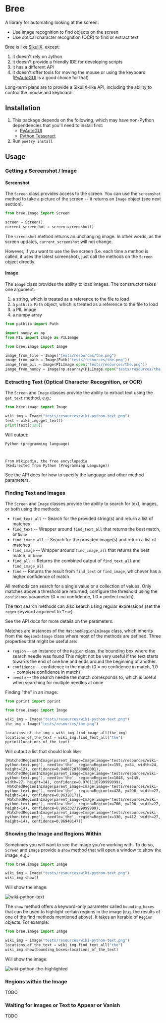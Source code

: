 # Bree

A library for automating looking at the screen:

* Use image recognition to find objects on the screen
* Use optical character recognition (OCR) to find or extract text

Bree is like [SikuliX](https://github.com/RaiMan/SikuliX1), except:

1. it doesn't rely on Jython
2. it doesn't provide a friendly IDE for developing scripts
3. it has a different API
4. it doesn't offer tools for moving the mouse or using the keyboard
   ([PyAutoGUI](https://pyautogui.readthedocs.io/en/latest/install.html) is a good choice for that)

Long-term plans are to provide a SikuliX-like API, including the ability to control the mouse and keyboard.

## Installation

1. This package depends on the following, which may have non-Python dependencies that you'll need to install first:
    - [PyAutoGUI](https://pyautogui.readthedocs.io/en/latest/install.html)
    - [Python Tesseract](https://github.com/madmaze/pytesseract#installation)
2. Run `poetry install`

## Usage

### Getting a Screenshot / Image

#### Screenshot

The `Screen` class provides access to the screen.
You can use the `screenshot` method to take a picture of the screen -- it returns an `Image` object (see next section).

```python
from bree.image import Screen

screen = Screen()
current_screenshot = screen.screenshot()
```

The `screenshot` method returns an unchanging image.
In other words, as the screen updates, `current_screenshot` will not change.

However, if you want to use the live screen (i.e. each time a method is called, it uses the latest screenshot), just
call the methods on the `Screen` object directly.

#### Image

The `Image` class provides the ability to load images.  The constructor takes one argument:
1. a string, which is treated as a reference to the file to load
2. a `pathlib.Path` object, which is treated as a reference to the file to load
3. a PIL image
4. a numpy array

```python
from pathlib import Path

import numpy as np
from PIL import Image as PILImage

from bree.image import Image

image_from_file = Image("tests/resources/the.png")
image_from_path = Image(Path("tests/resources/the.png"))
image_from_pil = Image(PILImage.open("tests/resources/the.png"))
iamge_from_numpy = Image(np.asarray(PILImage.open("tests/resources/the.png")))
```

### Extracting Text (Optical Character Recognition, or OCR)

The `Screen` and `Image` classes provide the ability to extract text using the `get_text` method, e.g.:

```python
from bree.image import Image

wiki_img = Image("tests/resources/wiki-python-text.png")
text = wiki_img.get_text()
print(text[:120])
```

Will output:
```
Python (programming language)



From Wikipedia, the free encyclopedia
(Redirected from Python (Programming Language))

```

See the API docs for how to specify the language and other method parameters.

### Finding Text and Images

The `Screen` and `Image` classes provide the ability to search for text, images, or both using the methods:

* `find_text_all` -- Search for the provided string(s) and return a list of matches
* `find_text` -- Wrapper around `find_text_all` that returns the best match, or `None`
* `find_image_all` -- Search for the provided image(s) and return a list of matches
* `find_image` -- Wrapper around `find_image_all` that returns the best match, or `None`
* `find_all` -- Returns the combined output of `find_text_all` and `find_image_all`
* `find` -- Returns the result from `find_text` or `find_image`, whichever has a higher confidence of match

All methods can search for a single value or a collection of values.
Only matches above a threshold are returned; configure the threshold using the `confidence` parameter (0 = no
confidence, 1.0 = perfect match).

The text search methods can also search using regular expressions (set the `regex` keyword argument to `True`).

See the API docs for more details on the parameters.

Matches are instances of the `MatchedRegionInImage` class, which inherits from the `RegionInImage` class where most of
the methods are defined.  Three properties that might be useful are:

* `region` -- an instance of the `Region` class, the bounding box where the search needle was found
  This might not be very useful if the text starts towards the end of one line and ends around the beginning of another.
* `confidence` -- confidence in the match (0 = no confidence in match, 1.0 = complete confidence in match)
* `needle` -- the search needle the match corresponds to, which is useful when searching for multiple needles at once

Finding "the" in an image:

```python
from pprint import pprint

from bree.image import Image

wiki_img = Image("tests/resources/wiki-python-text.png")
the_img = Image("tests/resources/the.png")

locations_of_the_img = wiki_img.find_image_all(the_img)
locations_of_the_text = wiki_img.find_text_all("the")
pprint(locations_of_the_text)
```

Will output a list that should look like:

```
[MatchedRegionInImage(parent_image=Image(image='tests/resources/wiki-python-text.png'), needle='the', region=Region(x=155, y=84, width=24, height=12), confidence=0.9488720700000001),
 MatchedRegionInImage(parent_image=Image(image='tests/resources/wiki-python-text.png'), needle='the', region=Region(x=1048, y=145, width=27, height=14), confidence=0.9701110799999999),
 MatchedRegionInImage(parent_image=Image(image='tests/resources/wiki-python-text.png'), needle='the', region=Region(x=428, y=296, width=27, height=14), confidence=0.96328171),
 MatchedRegionInImage(parent_image=Image(image='tests/resources/wiki-python-text.png'), needle='the', region=Region(x=706, y=296, width=27, height=14), confidence=0.9653327199999999),
 MatchedRegionInImage(parent_image=Image(image='tests/resources/wiki-python-text.png'), needle='the', region=Region(x=330, y=412, width=27, height=14), confidence=0.96940147)]
```

### Showing the Image and Regions Within

Sometimes you will want to see the image you're working with.
To do so, `Screen` and `Image` provide a `show` method that will open a window to show the image, e.g.:

```python
from bree.image import Image

wiki_img = Image("tests/resources/wiki-python-text.png")
wiki_img.show()
```

Will show the image:

![wiki-python-text](tests/resources/wiki-python-text.png)

The `show` method offers a keyword-only parameter called `bounding_boxes` that can be used to highlight certain regions
in the image (e.g. the results of one of the find methods mentioned above).  It takes an iterable of `Region` objects.
For example:

```python
from bree.image import Image

wiki_img = Image("tests/resources/wiki-python-text.png")
locations_of_the_text = wiki_img.find_text_all("the")
wiki_img.show(bounding_boxes=locations_of_the_text)
```

Will show the image:

![wiki-python-the-highlighted](docs/wiki-python-the-highlighted.png)

### Regions within the Image

TODO

### Waiting for Images or Text to Appear or Vanish

TODO
